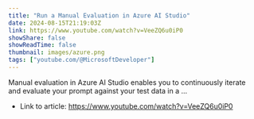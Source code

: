 ```yaml
---
title: "Run a Manual Evaluation in Azure AI Studio"
date: 2024-08-15T21:19:03Z
link: https://www.youtube.com/watch?v=VeeZQ6u0iP0
showShare: false
showReadTime: false
thumbnail: images/azure.png
tags: ["youtube.com/@MicrosoftDeveloper"]
---
```

Manual evaluation in Azure AI Studio enables you to continuously iterate and evaluate your prompt against your test data in a ...

- Link to article: https://www.youtube.com/watch?v=VeeZQ6u0iP0